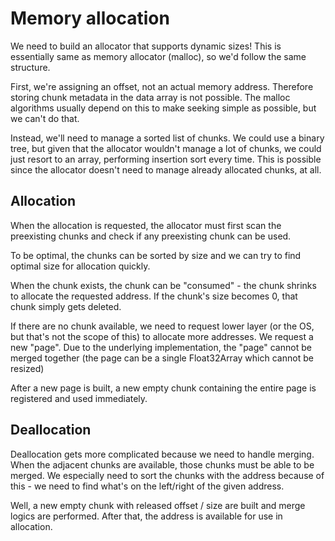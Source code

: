 # Memory allocation
We need to build an allocator that supports dynamic sizes! This is essentially
same as memory allocator (malloc), so we'd follow the same structure.

First, we're assigning an offset, not an actual memory address. Therefore
storing chunk metadata in the data array is not possible. The malloc algorithms
usually depend on this to make seeking simple as possible, but we can't do
that.

Instead, we'll need to manage a sorted list of chunks. We could use a binary
tree, but given that the allocator wouldn't manage a lot of chunks, we could
just resort to an array, performing insertion sort every time. This is possible
since the allocator doesn't need to manage already allocated chunks, at all.

## Allocation
When the allocation is requested, the allocator must first scan the preexisting
chunks and check if any preexisting chunk can be used.

To be optimal, the chunks can be sorted by size and we can try to find optimal
size for allocation quickly.

When the chunk exists, the chunk can be "consumed" - the chunk shrinks to
allocate the requested address. If the chunk's size becomes 0, that chunk simply
gets deleted.

If there are no chunk available, we need to request lower layer (or the OS, but
that's not the scope of this) to allocate more addresses. We request a new
"page". Due to the underlying implementation, the "page" cannot be merged
together (the page can be a single Float32Array which cannot be resized)

After a new page is built, a new empty chunk containing the entire page is
registered and used immediately.

## Deallocation
Deallocation gets more complicated because we need to handle merging.
When the adjacent chunks are available, those chunks must be able to be merged.
We especially need to sort the chunks with the address because of this - we need
to find what's on the left/right of the given address.

Well, a new empty chunk with released offset / size are built and merge logics
are performed. After that, the address is available for use in allocation.
